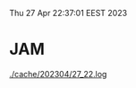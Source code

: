 Thu 27 Apr 22:37:01 EEST 2023
# JAM
<a href='./cache/202304/27_22.log'>./cache/202304/27_22.log</a>
